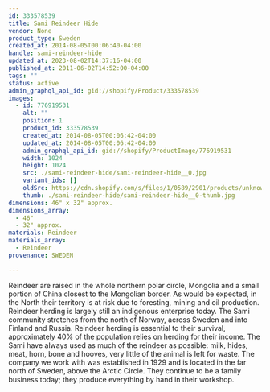 ```yaml
---
id: 333578539
title: Sami Reindeer Hide
vendor: None
product_type: Sweden
created_at: 2014-08-05T00:06:40-04:00
handle: sami-reindeer-hide
updated_at: 2023-08-02T14:37:16-04:00
published_at: 2011-06-02T14:52:00-04:00
tags: ""
status: active
admin_graphql_api_id: gid://shopify/Product/333578539
images:
  - id: 776919531
    alt: ""
    position: 1
    product_id: 333578539
    created_at: 2014-08-05T00:06:42-04:00
    updated_at: 2014-08-05T00:06:42-04:00
    admin_graphql_api_id: gid://shopify/ProductImage/776919531
    width: 1024
    height: 1024
    src: ./sami-reindeer-hide/sami-reindeer-hide__0.jpg
    variant_ids: []
    oldSrc: https://cdn.shopify.com/s/files/1/0589/2901/products/unknown.jpeg?v=1407211602
    thumb: ./sami-reindeer-hide/sami-reindeer-hide__0-thumb.jpg
dimensions: 46" x 32" approx.
dimensions_array:
  - 46"
  - 32" approx.
materials: Reindeer
materials_array:
  - Reindeer
provenance: SWEDEN

---
```


Reindeer are raised in the whole northern polar circle, Mongolia and a small portion of China closest to the Mongolian border. As would be expected, in the North their territory is at risk due to foresting, mining and oil production. Reindeer herding is largely still an indigenous enterprise today. The Sami community stretches from the north of Norway, across Sweden and into Finland and Russia. Reindeer herding is essential to their survival, approximately 40% of the population relies on herding for their income. The Sami have always used as much of the reindeer as possible: milk, hides, meat, horn, bone and hooves, very little of the animal is left for waste. The company we work with was established in 1929 and is located in the far north of Sweden, above the Arctic Circle. They continue to be a family business today; they produce everything by hand in their workshop.